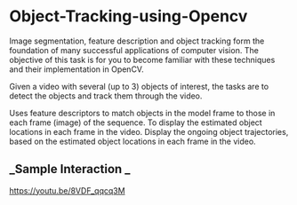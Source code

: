# Object-Tracking-using-Opencv
Image segmentation, feature description and object tracking form the foundation of many successful applications of computer vision. The objective of this task is for you to become familiar with these techniques and their implementation in OpenCV.

Given a video with several (up to 3) objects of interest, the tasks are to detect the objects and track them through the video.

Uses feature descriptors to match objects in the model frame to those in each frame (image) of the sequence.
To display the estimated object locations in each frame in the video.
Display the ongoing object trajectories, based on the estimated object locations in each frame in the video.

## _Sample Interaction _

https://youtu.be/8VDF_qqcq3M


